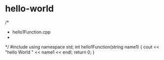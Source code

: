 # hello-world
/*
* hello1Function.cpp
*
*/
#include <iostream>
using namespace std;
int hello1Function(string name1)
{
	cout << "hello World " << name1 << endl;
	return 0;
}
